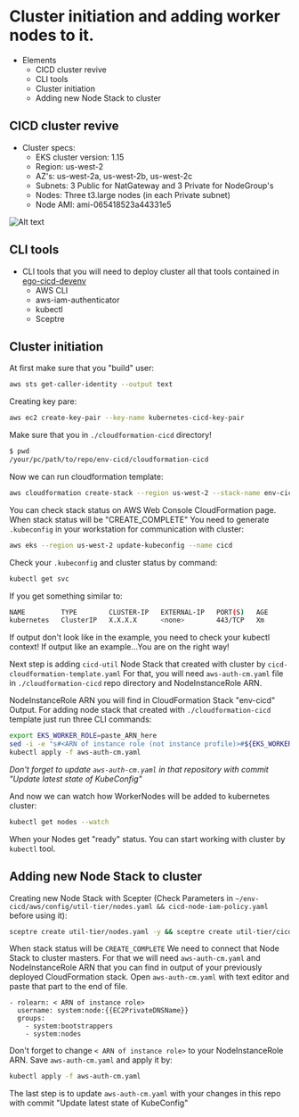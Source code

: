 # Cluster initiation and adding worker nodes to it.

* Elements
     * CICD cluster revive
     * CLI tools
     * Cluster initiation
     * Adding new Node Stack to cluster


## CICD cluster revive

* Cluster specs:
     * EKS cluster version: 1.15
     * Region: us-west-2
     * AZ's: us-west-2a, us-west-2b, us-west-2c
     * Subnets: 3 Public for NatGateway and 3 Private for NodeGroup's
     * Nodes: Three t3.large nodes (in each Private subnet)
     * Node AMI: ami-065418523a44331e5

![Alt text](https://d1.awsstatic.com/partner-network/QuickStart/datasheets/amazon-eks-on-aws-architecture-diagram.7fdf06380021e6dc7c622d298d99e3c1154163bc.png)

## CLI tools

*  CLI tools that you will need to deploy cluster all that tools contained in [ ego-cicd-devenv ](https://bitbucket.org/imvu/ego-cicd-devenv/src/master/)
     * AWS CLI
     * aws-iam-authenticator
     * kubectl
     * Sceptre

## Cluster initiation

At first make sure that you "build" user:

```bash
aws sts get-caller-identity --output text
```

Creating key pare:

```bash
aws ec2 create-key-pair --key-name kubernetes-cicd-key-pair
```

Make sure that you in `./cloudformation-cicd` directory!

```bash
$ pwd
/your/pc/path/to/repo/env-cicd/cloudformation-cicd
```

Now we can run cloudformation template:

```bash
aws cloudformation create-stack --region us-west-2 --stack-name env-cicd --template-body file://cicd-cloudformation-vpc-eks.yaml --capabilities CAPABILITY_IAM
```

You can check stack status on AWS Web Console CloudFormation page.
When stack status will be "CREATE_COMPLETE"
You need to generate `.kubeconfig` in your workstation for communication with cluster:

```bash
aws eks --region us-west-2 update-kubeconfig --name cicd
```

Check your `.kubeconfig` and cluster status by command:

```bash
kubectl get svc
```

If you get something similar to:

```bash
NAME         TYPE        CLUSTER-IP   EXTERNAL-IP   PORT(S)   AGE
kubernetes   ClusterIP   X.X.X.X      <none>        443/TCP   Xm
```

If output don't look like in the example, you need to check your kubectl context!
If output like an example...You are on the right way!

Next step is adding `cicd-util` Node Stack that created with cluster by `cicd-cloudformation-template.yaml`
For that, you will need `aws-auth-cm.yaml` file in `./cloudformation-cicd` repo directory and NodeInstanceRole ARN.

NodeInstanceRole ARN you will find in CloudFormation Stack "env-cicd" Output.
For adding node stack that created with `./cloudformation-cicd` template just run three CLI commands:

```bash
export EKS_WORKER_ROLE=paste_ARN_here
sed -i -e "s#<ARN of instance role (not instance profile)>#${EKS_WORKER_ROLE}#g" ./aws-auth-cm.yaml
kubectl apply -f aws-auth-cm.yaml
```

*Don't forget to update `aws-auth-cm.yaml` in that repository with commit "Update latest state of KubeConfig"*

And now we can watch how WorkerNodes will be added to kubernetes cluster:

```bash
kubectl get nodes --watch
```

When your Nodes get "ready" status. You can start working with cluster by `kubectl` tool.

## Adding new Node Stack to cluster

Creating new Node Stack with Scepter (Check Parameters in `~/env-cicd/aws/config/util-tier/nodes.yaml && cicd-node-iam-policy.yaml` before using it):

```bash
sceptre create util-tier/nodes.yaml -y && sceptre create util-tier/cicd-node-iam-policy.yaml -y
```

When stack status will be `CREATE_COMPLETE`
We need to connect that Node Stack to cluster masters.
For that we will need `aws-auth-cm.yaml` and NodeInstanceRole ARN that you can find in output of your previously deployed CloudFormation stack.
Open `aws-auth-cm.yaml` with text editor and paste that part to the end of file.
```
- rolearn: < ARN of instance role>
  username: system:node:{{EC2PrivateDNSName}}
  groups:
    - system:bootstrappers
    - system:nodes
```
Don't forget to change `< ARN of instance role>` to your NodeInstanceRole ARN.
Save `aws-auth-cm.yaml` and apply it by:
```bash
kubectl apply -f aws-auth-cm.yaml
```
The last step is to update `aws-auth-cm.yaml` with your changes in this repo with commit "Update latest state of KubeConfig"
